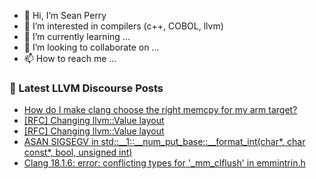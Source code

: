 - 👋 Hi, I’m Sean Perry
- 👀 I’m interested in compilers (c++, COBOL, llvm)
- 🌱 I’m currently learning ...
- 💞️ I’m looking to collaborate on ...
- 📫 How to reach me ...

<!---
s66perry/s66perry is a ✨ special ✨ repository because its `README.md` (this file) appears on your GitHub profile.
You can click the Preview link to take a look at your changes.
--->
### 📕 Latest LLVM Discourse Posts

<!-- DISCOURSE-LLVM:START -->
- [How do I make clang choose the right memcpy for my arm target?](https://discourse.llvm.org/t/how-do-i-make-clang-choose-the-right-memcpy-for-my-arm-target/79268#post_1)
- [[RFC] Changing llvm::Value layout](https://discourse.llvm.org/t/rfc-changing-llvm-value-layout/79257#post_7)
- [[RFC] Changing llvm::Value layout](https://discourse.llvm.org/t/rfc-changing-llvm-value-layout/79257#post_6)
- [ASAN SIGSEGV in std::__1::__num_put_base::__format_int&lpar;char*, char const*, bool, unsigned int&rpar;](https://discourse.llvm.org/t/asan-sigsegv-in-std-format-int-char-char-const-bool-unsigned-int/79266#post_1)
- [Clang 18.1.6: error: conflicting types for &#39;_mm_clflush&#39; in emmintrin.h](https://discourse.llvm.org/t/clang-18-1-6-error-conflicting-types-for-mm-clflush-in-emmintrin-h/79254#post_2)
<!-- DISCOURSE-LLVM:END -->

